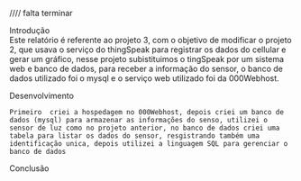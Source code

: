 
//// falta terminar

Introdução 	
	Este relatório é referente ao projeto 3, com o objetivo de modificar o projeto 2, que usava o serviço do thingSpeak para registrar os dados do cellular e gerar um gráfico, nesse projeto subistituimos o tingSpeak por um sistema web e banco de dados, para receber a informação do sensor, o banco de dados utilizado foi o mysql e o serviço web utilizado foi da 000Webhost.

Desenvolvimento
	
	Primeiro  criei a hospedagem no 000Webhost, depois criei um banco de dados (mysql) para armazenar as informações do senso, utilizei o sensor de luz como no projeto anterior, no banco de dados criei uma tabela para listar os dados do sensor, resgistrando também uma identificação unica, depois utilizei a linguagem SQL para gerenciar o banco de dados  
Conclusão
